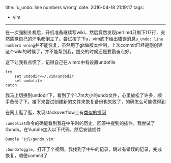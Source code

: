 title: 'u_undo: line numbers wrong'
date: 2016-04-18 21:19:17
tags:
 - vim
---
在一次强制关机后，开机准备继续写wiki，然后竟然发现perl.md只剩下117行，突然感觉自己的汗毛都倒立了。尝试按了下u，vim底下给出错误消息`u_undo: line numbers wrong`并不能恢复，虽然用了git做版本控制，上次commit已经是刚创建这个wiki的时候了，并不能帮到我，提交的时候还是要勤奋点好。

这下让我有点慌了，记得自己在.vimrc中有设置undofile

```vim
try
    set undodir=~/.vim/undodir
    set undofile
catch
```

我马上切换到undodir下，看到了个1.7m大小的undo文件，心里放松了许多，顺手备份了下。接下来尝试创建新的文件来恢复备份也失败了，的确怎么可能做得到

在网上逛了逛，发现stackoverflow上有[类似的提问](http://stackoverflow.com/questions/21385956/undo-recovery-from-swap-file-in-vim)

`:undolist`命令的确能看到我在中午时的历史，回答中提到的插件，我尝试了Gundo。在Vundle加入以下代码，然后安装插件

    Bundle 'sjl/gundo.vim'

`:GundoToggle`，打开了个视图，我找到了中午的记录，跳过有错误的记录，完成恢复，顺便commit了
